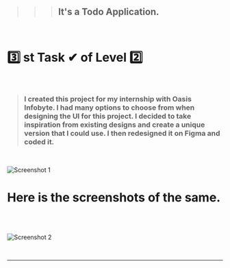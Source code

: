 
>>> ## It's a Todo Application.
<br>

# 3️⃣ st Task ✔ of Level 2️⃣

<br>

> ### I created this project for my internship with Oasis Infobyte. I had many options to choose from when designing the UI for this project. I decided to take inspiration from existing designs and create a unique version that I could use. I then redesigned it on Figma and coded it. 

<br>

![Screenshot 1](https://user-images.githubusercontent.com/101447544/213194978-8b950d22-1d14-480f-b3e0-b6d3bd31a652.png)

# Here is the screenshots of the same.

<br>
<br>

![Screenshot 2](https://user-images.githubusercontent.com/101447544/213195065-e43dbc41-cdd7-44d3-b1fc-722d6630025f.png)

<br>
<hr>
<br>
<br>
